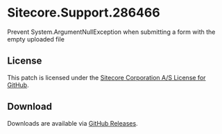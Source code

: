 # Sitecore.Support.286466
Prevent System.ArgumentNullException when submitting a form with the empty uploaded file

## License  
This patch is licensed under the [Sitecore Corporation A/S License for GitHub](https://github.com/sitecoresupport/Sitecore.Support.286466/blob/master/LICENSE).  

## Download  
Downloads are available via [GitHub Releases](https://github.com/sitecoresupport/Sitecore.Support.286466/releases).  
